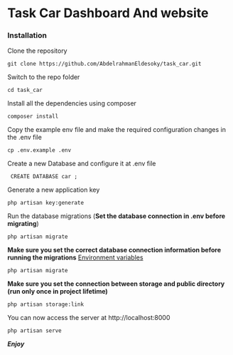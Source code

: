 # Task Car Dashboard And website


### Installation


Clone the repository

    git clone https://github.com/AbdelrahmanEldesoky/task_car.git



Switch to the repo folder

    cd task_car

Install all the dependencies using composer

    composer install

Copy the example env file and make the required configuration changes in the .env file

    cp .env.example .env

Create a new Database and configure it at .env file

     CREATE DATABASE car ;

Generate a new application key

    php artisan key:generate
    

Run the database migrations (**Set the database connection in .env before migrating**)

    php artisan migrate

**Make sure you set the correct database connection information before running the migrations** [Environment variables](#environment-variables)

    php artisan migrate

**Make sure you set the connection between storage and public directory (run only once in project lifetime)**

    php artisan storage:link 


You can now access the server at http://localhost:8000

    php artisan serve


***Enjoy*** 
    
    
